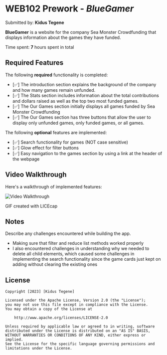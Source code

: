 # WEB102 Prework - *BlueGamer*

Submitted by: **Kidus Tegene**

**BlueGamer** is a website for the company Sea Monster Crowdfunding that displays information about the games they have funded.

Time spent: **7** hours spent in total

## Required Features

The following **required** functionality is completed:

* [✅] The introduction section explains the background of the company and how many games remain unfunded.
* [✅] The Stats section includes information about the total contributions and dollars raised as well as the top two most funded games.
* [✅] The Our Games section initially displays all games funded by Sea Monster Crowdfunding
* [✅] The Our Games section has three buttons that allow the user to display only unfunded games, only funded games, or all games.

The following **optional** features are implemented:

* [✅] Search functionality for games (NOT case sensitive)
* [✅] Glow effect for filter buttons
* [✅] Easy navigation to the games section by using a link at the header of the webpage

## Video Walkthrough

Here's a walkthrough of implemented features:

<img src='https://github.com/Kiduzk/web102_prework/blob/main/assets/KidusTegene-preworkWalkthrough3.gif' width='' alt='Video Walkthrough' />

<!-- Replace this with whatever GIF tool you used! -->
GIF created with LICEcap  
<!-- Recommended tools:
[Kap](https://getkap.co/) for macOS
[ScreenToGif](https://www.screentogif.com/) for Windows
[peek](https://github.com/phw/peek) for Linux. -->

## Notes

Describe any challenges encountered while building the app.
* Making sure that filter and reduce list methods worked properly
* I also encountered challenges in understanding why we needed to delete all child elements, which caused some challenges in implementing the search functionality since the game cards just kept on adding without clearing the existing ones

## License

    Copyright [2023] [Kidus Tegene]

    Licensed under the Apache License, Version 2.0 (the "License");
    you may not use this file except in compliance with the License.
    You may obtain a copy of the License at

        http://www.apache.org/licenses/LICENSE-2.0

    Unless required by applicable law or agreed to in writing, software
    distributed under the License is distributed on an "AS IS" BASIS,
    WITHOUT WARRANTIES OR CONDITIONS OF ANY KIND, either express or implied.
    See the License for the specific language governing permissions and
    limitations under the License.
